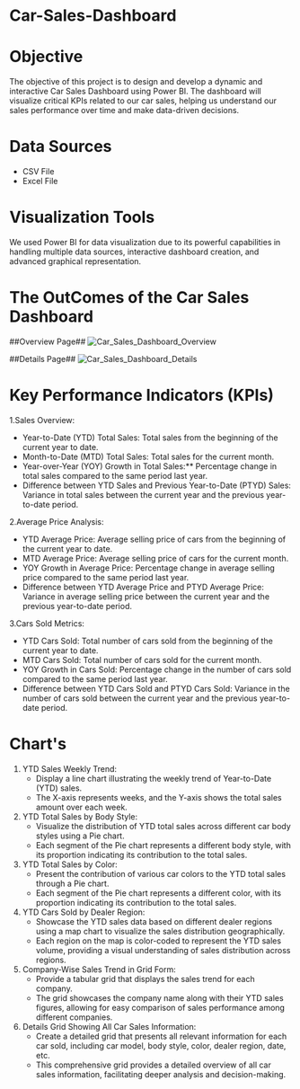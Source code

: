 # Car-Sales-Dashboard

# Objective
The objective of this project is to design and develop a dynamic and interactive Car Sales Dashboard using Power BI. The dashboard will visualize critical KPIs related to our car sales, helping us understand our sales performance over time and make data-driven decisions.

# Data Sources
- CSV File
- Excel File
  
# Visualization Tools
We used Power BI for data visualization due to its powerful capabilities in handling multiple data sources, interactive dashboard creation, and advanced graphical representation.


# The OutComes of the Car Sales Dashboard
##Overview Page##
![Car_Sales_Dashboard_Overview](https://github.com/user-attachments/assets/e7d5e7d9-c3c9-4b6e-8b45-fe6154d0275e)

##Details Page##
![Car_Sales_Dashboard_Details](https://github.com/user-attachments/assets/e3889a54-7176-4ade-af15-3bdfe7e20464)

# Key Performance Indicators (KPIs)

1.Sales Overview:

- Year-to-Date (YTD) Total Sales: Total sales from the beginning of the current year to date.
- Month-to-Date (MTD) Total Sales: Total sales for the current month.
- Year-over-Year (YOY) Growth in Total Sales:** Percentage change in total sales compared to the same period last year.
- Difference between YTD Sales and Previous Year-to-Date (PTYD) Sales: Variance in total sales between the current year and the previous year-to-date period.

2.Average Price Analysis:

- YTD Average Price: Average selling price of cars from the beginning of the current year to date.
- MTD Average Price: Average selling price of cars for the current month.
- YOY Growth in Average Price: Percentage change in average selling price compared to the same period last year.
- Difference between YTD Average Price and PTYD Average Price: Variance in average selling price between the current year and the previous year-to-date period.

3.Cars Sold Metrics:

- YTD Cars Sold: Total number of cars sold from the beginning of the current year to date.
- MTD Cars Sold: Total number of cars sold for the current month.
- YOY Growth in Cars Sold: Percentage change in the number of cars sold compared to the same period last year.
- Difference between YTD Cars Sold and PTYD Cars Sold: Variance in the number of cars sold between the current year and the previous year-to-date period.

# Chart's
1. YTD Sales Weekly Trend:
   - Display a line chart illustrating the weekly trend of Year-to-Date (YTD) sales.
   - The X-axis represents weeks, and the Y-axis shows the total sales amount over each week.
2. YTD Total Sales by Body Style:
   - Visualize the distribution of YTD total sales across different car body styles using a Pie chart.
   - Each segment of the Pie chart represents a different body style, with its proportion indicating its contribution to the total sales.
3. YTD Total Sales by Color:
   - Present the contribution of various car colors to the YTD total sales through a Pie chart.
   - Each segment of the Pie chart represents a different color, with its proportion indicating its contribution to the total sales.
4. YTD Cars Sold by Dealer Region:
   - Showcase the YTD sales data based on different dealer regions using a map chart to visualize the sales distribution geographically.
   - Each region on the map is color-coded to represent the YTD sales volume, providing a visual understanding of sales distribution across regions.
5. Company-Wise Sales Trend in Grid Form:
   - Provide a tabular grid that displays the sales trend for each company.
   - The grid showcases the company name along with their YTD sales figures, allowing for easy comparison of sales performance among different companies.
6. Details Grid Showing All Car Sales Information:
    - Create a detailed grid that presents all relevant information for each car sold, including car model, body style, color, dealer region, date, etc.
    - This comprehensive grid provides a detailed overview of all car sales information, facilitating deeper analysis and decision-making.
   

